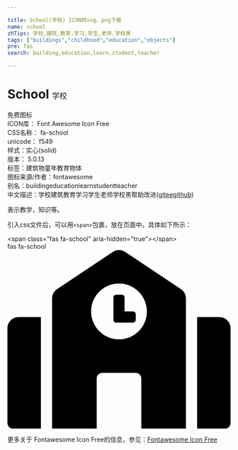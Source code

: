 ```yaml
---

title: School(学校) ICON转svg、png下载
name: school
zhTips: 学校,建筑,教育,学习,学生,老师,学校黑
tags: ["buildings","childhood","education","objects"]
pre: fas
search: building,education,learn,student,teacher

---
```


# School  <small style="font-size: 60%;font-weight: 100">学校</small>


<div class="detail-page">
<p>
<span><span class="badge-success badge">免费图标</span> </span>
<br/>
<span>
ICON库：
<span class="badge-secondary badge">Font Awesome Icon Free</span> 
</span>
<br/>
<span>
CSS名称：
<span class="badge-secondary badge">fa-school</span> 
</span>
<br/>
<span>
unicode：
<span class="badge-secondary badge">f549</span> 
<copy-btn content='f549' btn-title=""></copy-btn>
<copy-btn :content='String.fromCodePoint(parseInt("f549", 16))' btn-title="复制U"></copy-btn>
</span><br/><span>样式：<span class="badge-light badge">实心(solid)</span></span>
<br/>
<span>
版本：
<span class="badge-secondary badge">5.0.13</span> 
</span><br/><span>标签：<span class="badge-light badge"><router-link to="/tags/buildings.html">建筑物</router-link></span><span class="badge-light badge"><router-link to="/tags/childhood.html">童年</router-link></span><span class="badge-light badge"><router-link to="/tags/education.html">教育</router-link></span><span class="badge-light badge"><router-link to="/tags/objects.html">物体</router-link></span></span>
<br/>
<span>图标来源/作者：<span class="badge-light badge">fontawesome</span></span> 
<br/>
<span>别名：<span class="badge-light badge">building</span><span class="badge-light badge">education</span><span class="badge-light badge">learn</span><span class="badge-light badge">student</span><span class="badge-light badge">teacher</span></span><br/><span class="zh-detail">中文描述：<span class="badge-primary badge">学校</span><span class="badge-primary badge">建筑</span><span class="badge-primary badge">教育</span><span class="badge-primary badge">学习</span><span class="badge-primary badge">学生</span><span class="badge-primary badge">老师</span><span class="badge-primary badge">学校黑</span><span class="help-link"><span>帮助改进</span>(<a href="https://gitee.com/liuwave/icon-helper/edit/master/json/fontawesome/solid/school.json" target="_blank" rel="noopener noreferrer">gitee</a><a href="https://github.com/liuwave/icon-helper/edit/master/json/fontawesome/solid/school.json" target="_blank" rel="noopener noreferrer">github</a></span>)</span><br/>
</p>
</div><div class="description description alert alert-light">表示教学，知识等。</div>
<div class="alert alert-dark">
  <i class="fas fa-school fa-xs"></i>
  <i class="fas fa-school fa-sm"></i>
  <i class="fas fa-school fa-lg"></i>
  <i class="fas fa-school fa-2x"></i>
  <i class="fas fa-school fa-3x"></i>
  <i class="fas fa-school fa-5x"></i>
  <i class="fas fa-school fa-7x"></i>
</div>
<div>
  <p>引入css文件后，可以用<code>&lt;span&gt;</code>包裹，放在页面中。具体如下所示：    
  </p>
  <div class="alert alert-primary" style="font-size: 14px">
    &lt;span class="fas fa-school" aria-hidden="true"&gt;&lt;/span&gt;
    <copy-btn content='<span class="fas fa-school" aria-hidden="true"></span>'></copy-btn>
  </div>
  <div class="alert alert-secondary">
    <i class="fas fa-school"
    style="font-size: 24px"
    aria-hidden="true"></i> fas fa-school
    <copy-btn content="fas fa-school" btn-title="复制图标名称"></copy-btn>
  </div>
</div>
<div id="svg" class="svg-wrap">
<svg xmlns="http://www.w3.org/2000/svg" viewBox="0 0 640 512"><path d="M0 224v272c0 8.84 7.16 16 16 16h80V192H32c-17.67 0-32 14.33-32 32zm360-48h-24v-40c0-4.42-3.58-8-8-8h-16c-4.42 0-8 3.58-8 8v64c0 4.42 3.58 8 8 8h48c4.42 0 8-3.58 8-8v-16c0-4.42-3.58-8-8-8zm137.75-63.96l-160-106.67a32.02 32.02 0 0 0-35.5 0l-160 106.67A32.002 32.002 0 0 0 128 138.66V512h128V368c0-8.84 7.16-16 16-16h96c8.84 0 16 7.16 16 16v144h128V138.67c0-10.7-5.35-20.7-14.25-26.63zM320 256c-44.18 0-80-35.82-80-80s35.82-80 80-80 80 35.82 80 80-35.82 80-80 80zm288-64h-64v320h80c8.84 0 16-7.16 16-16V224c0-17.67-14.33-32-32-32z"/></svg>
</div>
<detail full-name='fa-school'></detail>
    
<div><p>更多关于  Fontawesome Icon Free的信息，参见：<a target="_blank" href="https://iconhelper.cn/fontawesome.html">Fontawesome Icon Free</a>
</p></div>
